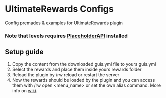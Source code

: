 # UltimateRewards Configs
Config premades &amp; examples for UltimateRewards plugin

### Note that levels requires [PlaceholderAPI](https://www.spigotmc.org/resources/placeholderapi.6245/) installed

## Setup guide
1. Copy the content from the downloaded guis.yml file to yours guis.yml
2. Select the rewards and place them inside yours rewards folder
3. Reload the plugin by /rw reload or restart the server
4. Now the rewards should be loaded by the plugin and you can access them with /rw open <menu_name> or set the own alias command. More info on [wiki](https://ultimaterewards.athelion.eu/).
